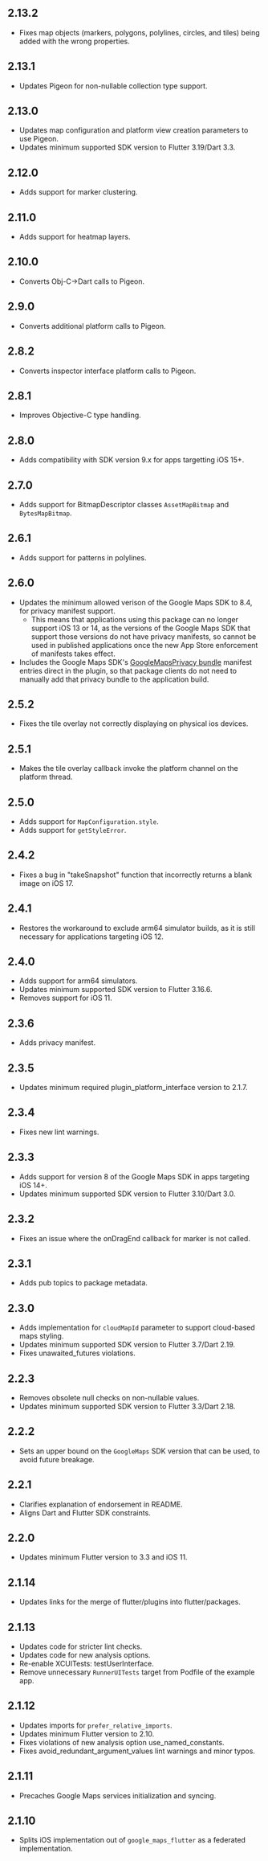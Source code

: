 ## 2.13.2

* Fixes map objects (markers, polygons, polylines, circles, and tiles) being added with the wrong properties.

## 2.13.1

* Updates Pigeon for non-nullable collection type support.

## 2.13.0

* Updates map configuration and platform view creation parameters to use Pigeon.
* Updates minimum supported SDK version to Flutter 3.19/Dart 3.3.

## 2.12.0

* Adds support for marker clustering.

## 2.11.0

* Adds support for heatmap layers.

## 2.10.0

* Converts Obj-C->Dart calls to Pigeon.

## 2.9.0

* Converts additional platform calls to Pigeon.

## 2.8.2

* Converts inspector interface platform calls to Pigeon.

## 2.8.1

* Improves Objective-C type handling.

## 2.8.0

* Adds compatibility with SDK version 9.x for apps targetting iOS 15+.

## 2.7.0

* Adds support for BitmapDescriptor classes `AssetMapBitmap` and `BytesMapBitmap`.

## 2.6.1

* Adds support for patterns in polylines.

## 2.6.0

* Updates the minimum allowed verison of the Google Maps SDK to 8.4, for privacy
  manifest support.
    * This means that applications using this package can no longer support
      iOS 13 or 14, as the versions of the Google Maps SDK that support those
      versions do not have privacy manifests, so cannot be used in published
      applications once the new App Store enforcement of manifests takes effect.
* Includes the Google Maps SDK's [GoogleMapsPrivacy bundle](https://developers.google.com/maps/documentation/ios-sdk/config#add-apple-privacy-manifest-file)
  manifest entries direct in the plugin, so that package clients do not need to
  manually add that privacy bundle to the application build.

## 2.5.2

* Fixes the tile overlay not correctly displaying on physical ios devices.

## 2.5.1

* Makes the tile overlay callback invoke the platform channel on the platform thread.

## 2.5.0

* Adds support for `MapConfiguration.style`.
* Adds support for `getStyleError`.

## 2.4.2

* Fixes a bug in "takeSnapshot" function that incorrectly returns a blank image on iOS 17.

## 2.4.1

* Restores the workaround to exclude arm64 simulator builds, as it is still necessary for applications targeting iOS 12.

## 2.4.0

* Adds support for arm64 simulators.
* Updates minimum supported SDK version to Flutter 3.16.6.
* Removes support for iOS 11.

## 2.3.6

* Adds privacy manifest.

## 2.3.5

* Updates minimum required plugin_platform_interface version to 2.1.7.

## 2.3.4

* Fixes new lint warnings.

## 2.3.3

* Adds support for version 8 of the Google Maps SDK in apps targeting iOS 14+.
* Updates minimum supported SDK version to Flutter 3.10/Dart 3.0.

## 2.3.2

* Fixes an issue where the onDragEnd callback for marker is not called.

## 2.3.1

* Adds pub topics to package metadata.

## 2.3.0

* Adds implementation for `cloudMapId` parameter to support cloud-based maps styling.
* Updates minimum supported SDK version to Flutter 3.7/Dart 2.19.
* Fixes unawaited_futures violations.

## 2.2.3

* Removes obsolete null checks on non-nullable values.
* Updates minimum supported SDK version to Flutter 3.3/Dart 2.18.

## 2.2.2

* Sets an upper bound on the `GoogleMaps` SDK version that can be used, to
  avoid future breakage.

## 2.2.1

* Clarifies explanation of endorsement in README.
* Aligns Dart and Flutter SDK constraints.

## 2.2.0

* Updates minimum Flutter version to 3.3 and iOS 11.

## 2.1.14

* Updates links for the merge of flutter/plugins into flutter/packages.

## 2.1.13

* Updates code for stricter lint checks.
* Updates code for new analysis options.
* Re-enable XCUITests: testUserInterface.
* Remove unnecessary `RunnerUITests` target from Podfile of the example app.

## 2.1.12

* Updates imports for `prefer_relative_imports`.
* Updates minimum Flutter version to 2.10.
* Fixes violations of new analysis option use_named_constants.
* Fixes avoid_redundant_argument_values lint warnings and minor typos.

## 2.1.11

* Precaches Google Maps services initialization and syncing.

## 2.1.10

* Splits iOS implementation out of `google_maps_flutter` as a federated
  implementation.
